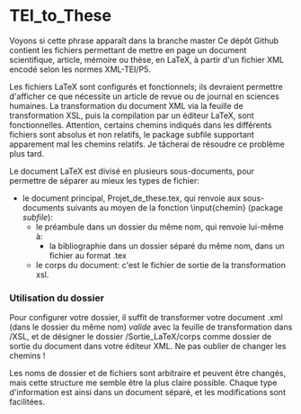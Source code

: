 # TEI_to_These
Voyons si cette phrase apparaît dans la branche master
Ce dépôt Github contient les fichiers permettant de mettre en page un document scientifique, article, mémoire ou thèse, en LaTeX, à partir d'un fichier XML encodé selon les normes XML-TEI/P5. 

Les fichiers LaTeX sont configurés et fonctionnels; ils devraient permettre d'afficher ce que nécessite un article de revue ou de journal en sciences humaines. La transformation du document XML via la feuille de transformation XSL, puis la compilation par un éditeur LaTeX, sont fonctionnelles. Attention, certains chemins indiqués dans les différents fichiers sont absolus et non relatifs, le package subfile supportant apparement mal les chemins relatifs. Je tâcherai de résoudre ce problème plus tard.  

Le document LaTeX est divisé en plusieurs sous-documents, pour permettre de séparer au mieux les types de fichier:
* le document principal, Projet_de_these.tex, qui renvoie aux sous-documents suivants au moyen de la fonction \input{chemin} (package *subfile*):
  * le préambule dans un dossier du même nom, qui renvoie lui-même à: 
    * la bibliographie dans un dossier séparé du même nom, dans un fichier au format .tex
  * le corps du document: c'est le fichier de sortie de la transformation xsl. 


### Utilisation du dossier

Pour configurer votre dossier, il suffit de transformer votre document .xml (dans le dossier du même nom) _valide_ avec la feuille de transformation dans /XSL, et de désigner le dossier /Sortie_LaTeX/corps comme dossier de sortie du document dans votre éditeur XML. Ne pas oublier de changer les chemins !

Les noms de dossier et de fichiers sont arbitraire et peuvent être changés, mais cette structure me semble être la plus claire possible. Chaque type d'information est ainsi dans un document séparé, et les modifications sont facilitées. 
